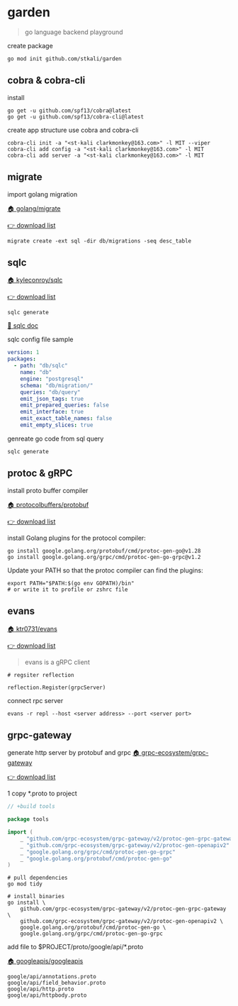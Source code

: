 # garden
> go language backend playground

create package
```shell
go mod init github.com/stkali/garden
```

## cobra & cobra-cli
install
```shell
go get -u github.com/spf13/cobra@latest
go get -u github.com/spf13/cobra-cli@latest
```
create app structure use cobra and cobra-cli
```shell
cobra-cli init -a "<st·kali clarkmonkey@163.com>" -l MIT --viper
cobra-cli add config -a "<st·kali clarkmonkey@163.com>" -l MIT
cobra-cli add server -a "<st·kali clarkmonkey@163.com>" -l MIT
```

## migrate
import golang migration

[🏠 golang/migrate](https://github.com/golang-migrate/migrate)

[👉 download list](https://github.com/golang-migrate/migrate/releases)

```shell
migrate create -ext sql -dir db/migrations -seq desc_table
```

## sqlc

[🏠 kyleconroy/sqlc](https://github.com/kyleconroy/sqlc)

[👉 download list](https://github.com/kyleconroy/sqlc/releases)

```shell
sqlc generate
```
[📰 sqlc doc](https://docs.sqlc.dev/en/stable/tutorials/getting-started-postgresql.html)

sqlc config file sample
```yaml
version: 1
packages:
  - path: "db/sqlc"
    name: "db"
    engine: "postgresql"
    schema: "db/migration/"
    queries: "db/query"
    emit_json_tags: true
    emit_prepared_queries: false
    emit_interface: true
    emit_exact_table_names: false
    emit_empty_slices: true
```

genreate go code from sql query
```shell
sqlc generate
```

## protoc & gRPC
install proto buffer compiler

[🏠 protocolbuffers/protobuf](https://github.com/protocolbuffers/protobuf)

[👉 download list](https://github.com/protocolbuffers/protobuf/releases)

install Golang plugins for the protocol compiler:
```shell
go install google.golang.org/protobuf/cmd/protoc-gen-go@v1.28
go install google.golang.org/grpc/cmd/protoc-gen-go-grpc@v1.2
```

Update your PATH so that the protoc compiler can find the plugins:
```shell
export PATH="$PATH:$(go env GOPATH)/bin"
# or write it to profile or zshrc file
```

## evans

[🏠 ktr0731/evans](https://github.com/ktr0731/evans)

[👉 download list](https://github.com/ktr0731/evans/releases)

> evans is a gRPC client
```
# regsiter reflection

reflection.Register(grpcServer)
```
connect rpc server
```shell
evans -r repl --host <server address> --port <server port>
```

## grpc-gateway
generate http server by protobuf and grpc
[🏠 grpc-ecosystem/grpc-gateway](https://github.com/grpc-ecosystem/grpc-gateway)

[👉 download list](https://github.com/grpc-ecosystem/grpc-gateway/releases)

1 copy *.proto to project
```go
// +build tools

package tools

import (
    _ "github.com/grpc-ecosystem/grpc-gateway/v2/protoc-gen-grpc-gateway"
    _ "github.com/grpc-ecosystem/grpc-gateway/v2/protoc-gen-openapiv2"
    _ "google.golang.org/grpc/cmd/protoc-gen-go-grpc"
    _ "google.golang.org/protobuf/cmd/protoc-gen-go"
)
```

```shell
# pull dependencies
go mod tidy

# install binaries
go install \
    github.com/grpc-ecosystem/grpc-gateway/v2/protoc-gen-grpc-gateway \
    github.com/grpc-ecosystem/grpc-gateway/v2/protoc-gen-openapiv2 \
    google.golang.org/protobuf/cmd/protoc-gen-go \
    google.golang.org/grpc/cmd/protoc-gen-go-grpc
```
add file to $PROJECT/proto/google/api/*.proto

[🏠 googleapis/googleapis](https://github.com/googleapis/googleapis)
```shell
google/api/annotations.proto
google/api/field_behavior.proto
google/api/http.proto
google/api/httpbody.proto
```


